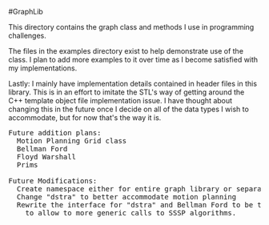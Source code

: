 #GraphLib

This directory contains the graph class and methods I use in
programming challenges.

The files in the examples directory exist to help demonstrate use of
the class. I plan to add more examples to it over time as I become
satisfied with my implementations.

Lastly: I mainly have implementation details contained in  header
files in this library. This is in an effort to imitate the STL's
way of getting around the C++ template object file implementation
issue. I have thought about changing this in the future once I decide
on all of the data types I wish to accommodate, but for now that's
the way it is.

<pre>
Future addition plans:
  Motion Planning Grid class
  Bellman Ford
  Floyd Warshall
  Prims

Future Modifications:
  Create namespace either for entire graph library or separate parts
  Change "dstra" to better accommodate motion planning
  Rewrite the interface for "dstra" and Bellman Ford to be the same
    to allow to more generic calls to SSSP algorithms.
</pre>
